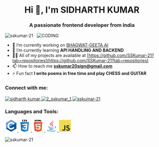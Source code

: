 <h1 align="center">Hi 👋, I'm SIDHARTH KUMAR</h1>
<h3 align="center">A passionate frontend developer from India</h3>

<img alt="CODING" width=400px align="right" src="https://i.pinimg.com/originals/d3/db/e3/d3dbe3af0dfef384f824ef40c1af36f7.gif">

<p align="left">
  <img src="https://komarev.com/ghpvc/?username=sskumar-21&label=Profile%20views&color=0e75b6&style=flat" alt="sskumar-21" />
</p>

- 🔭 I’m currently working on [BHAGWAT-GEETA AI](https://github.com/SSKumar-21/GEETA)
- 🌱 I’m currently learning **API HANDLING AND BACKEND**
- 👨‍💻 All of my projects are available at [https://github.com/SSKumar-21?tab=repositories](https://github.com/SSKumar-21?tab=repositories)
- 📫 How to reach me **sskumar20sign@gmail.com**
- ⚡ Fun fact **I write poems in free time and play CHESS and GUITAR**

<h3 align="left">Connect with me:</h3>
<p align="left">
  <a href="https://linkedin.com/in/sidharth kumar" target="blank">
    <img align="center" src="https://raw.githubusercontent.com/rahuldkjain/github-profile-readme-generator/master/src/images/icons/Social/linked-in-alt.svg" alt="sidharth kumar" height="30" width="40" />
  </a>
  <a href="https://instagram.com/2_sskumar_1" target="blank">
    <img align="center" src="https://raw.githubusercontent.com/rahuldkjain/github-profile-readme-generator/master/src/images/icons/Social/instagram.svg" alt="2_sskumar_1" height="30" width="40" />
  </a>
  <a href="https://www.leetcode.com/sskumar-21" target="blank">
    <img align="center" src="https://raw.githubusercontent.com/rahuldkjain/github-profile-readme-generator/master/src/images/icons/Social/leet-code.svg" alt="sskumar-21" height="30" width="40" />
  </a>
</p>

<h3 align="left">Languages and Tools:</h3>
<p align="left">
  <a href="https://www.cprogramming.com/" target="_blank" rel="noreferrer">
    <img src="https://raw.githubusercontent.com/devicons/devicon/master/icons/c/c-original.svg" alt="c" width="40" height="40"/>
  </a>
  <a href="https://www.w3schools.com/css/" target="_blank" rel="noreferrer">
    <img src="https://raw.githubusercontent.com/devicons/devicon/master/icons/css3/css3-original-wordmark.svg" alt="css3" width="40" height="40"/>
  </a>
  <a href="https://www.w3.org/html/" target="_blank" rel="noreferrer">
    <img src="https://raw.githubusercontent.com/devicons/devicon/master/icons/html5/html5-original-wordmark.svg" alt="html5" width="40" height="40"/>
  </a>
  <a href="https://www.java.com" target="_blank" rel="noreferrer">
    <img src="https://raw.githubusercontent.com/devicons/devicon/master/icons/java/java-original.svg" alt="java" width="40" height="40"/>
  </a>
  <a href="https://developer.mozilla.org/en-US/docs/Web/JavaScript" target="_blank" rel="noreferrer">
    <img src="https://raw.githubusercontent.com/devicons/devicon/master/icons/javascript/javascript-original.svg" alt="javascript" width="40" height="40"/>
  </a>
</p>

<p>
  <img align="left" src="https://github-readme-stats.vercel.app/api/top-langs?username=sskumar-21&show_icons=true&locale=en&layout=compact" alt="sskumar-21" />
</p>

